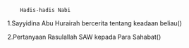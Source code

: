         Hadis-hadis Nabi
                      
1.Sayyidina Abu Hurairah bercerita tentang keadaan beliau()

2.Pertanyaan Rasulallah SAW kepada Para Sahabat()
